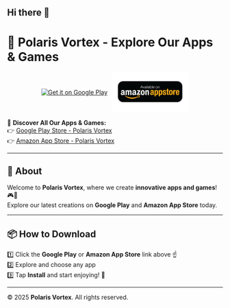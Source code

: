 ## Hi there 👋  

# 🚀 Polaris Vortex - Explore Our Apps & Games  

<p align="center" style="display: flex; justify-content: center; align-items: center; gap: 10px;">
    <a href="https://play.google.com/store/apps/developer?id=Polaris+Vortex">
        <img src="https://upload.wikimedia.org/wikipedia/commons/7/78/Google_Play_Store_badge_EN.svg" alt="Get it on Google Play" width="200">
    </a>
    <a href="https://www.amazon.com/dp/B0F2HFPBKP">
        <img src="https://raw.githubusercontent.com/polarisvortex/polarisvortex/main/amazon-badge.png" alt="Get it on Amazon" width="180">
    </a>
</p>

📲 **Discover All Our Apps & Games:**  
👉 [Google Play Store - Polaris Vortex](https://play.google.com/store/apps/developer?id=Polaris+Vortex)  
👉 [Amazon App Store - Polaris Vortex](https://www.amazon.com/dp/B0F2HFPBKP)  

---

## 🌟 About  
Welcome to **Polaris Vortex**, where we create **innovative apps and games**! 🎮📱  
Explore our latest creations on **Google Play** and **Amazon App Store** today.  

---

## 📦 How to Download  
1️⃣ Click the **Google Play** or **Amazon App Store** link above ☝️  
2️⃣ Explore and choose any app  
3️⃣ Tap **Install** and start enjoying! 🚀  

---

© 2025 **Polaris Vortex**. All rights reserved.  
